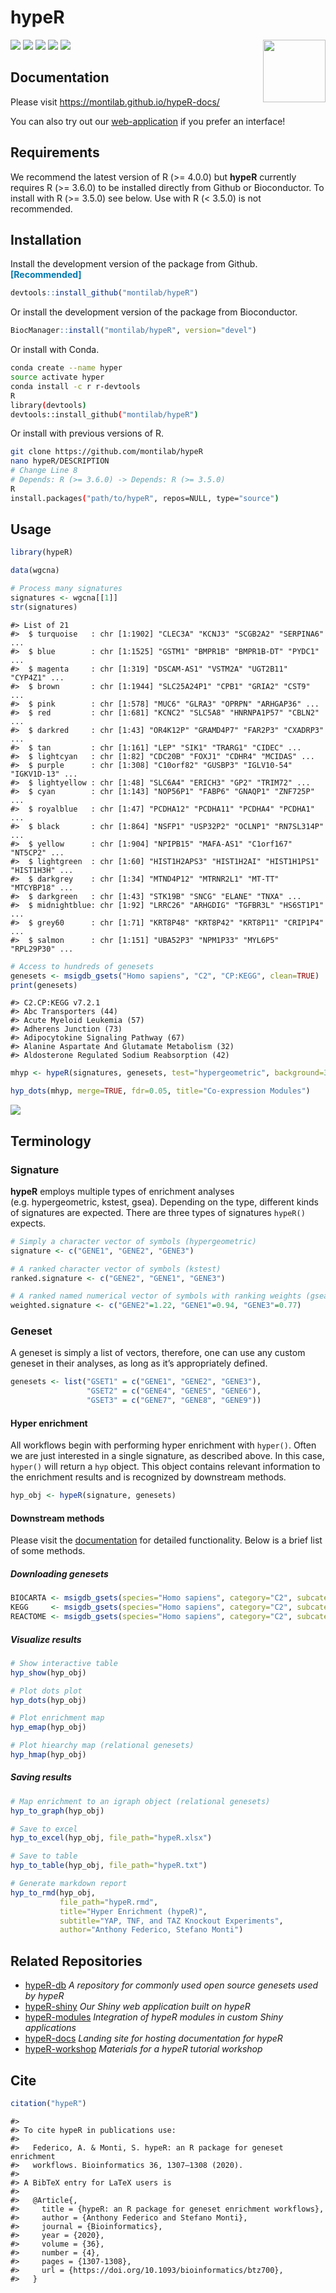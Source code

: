 
<!-- README.md is generated from README.Rmd. Please edit that file -->

# hypeR

<img src="media/logo.png" height="100px" align="right"/>

![](https://github.com/montilab/hypeR/workflows/build/badge.svg)
[![](https://img.shields.io/badge/bioconductor-3.11-3a6378.svg)](https://doi.org/doi:10.18129/B9.bioc.hypeR)
[![](https://img.shields.io/badge/platforms-linux%20%7C%20osx%20%7C%20win-2a89a1.svg)](https://bioconductor.org/checkResults/3.9/bioc-LATEST/hypeR/)
[![](https://lifecycle.r-lib.org/articles/figures/lifecycle-stable.svg)](https://www.tidyverse.org/lifecycle/#stable)
[![](https://img.shields.io/github/last-commit/montilab/hypeR.svg)](https://github.com/montilab/hypeR/commits/master)

## Documentation

Please visit <https://montilab.github.io/hypeR-docs/>

You can also try out our
[web-application](https://hyper-shiny.shinyapps.io/wapp/) if you prefer
an interface\!

## Requirements

We recommend the latest version of R (\>= 4.0.0) but **hypeR** currently
requires R (\>= 3.6.0) to be installed directly from Github or
Bioconductor. To install with R (\>= 3.5.0) see below. Use with R (\<
3.5.0) is not recommended.

## Installation

Install the development version of the package from Github.
<span style="color:#0278ae">**\[Recommended\]**</span>

``` r
devtools::install_github("montilab/hypeR")
```

Or install the development version of the package from Bioconductor.

``` r
BiocManager::install("montilab/hypeR", version="devel")
```

Or install with Conda.

``` bash
conda create --name hyper
source activate hyper
conda install -c r r-devtools
R
library(devtools)
devtools::install_github("montilab/hypeR")
```

Or install with previous versions of R.

``` bash
git clone https://github.com/montilab/hypeR
nano hypeR/DESCRIPTION
# Change Line 8
# Depends: R (>= 3.6.0) -> Depends: R (>= 3.5.0)
R
install.packages("path/to/hypeR", repos=NULL, type="source")
```

## Usage

``` r
library(hypeR)
```

``` r
data(wgcna)

# Process many signatures
signatures <- wgcna[[1]]
str(signatures)
```

    #> List of 21
    #>  $ turquoise   : chr [1:1902] "CLEC3A" "KCNJ3" "SCGB2A2" "SERPINA6" ...
    #>  $ blue        : chr [1:1525] "GSTM1" "BMPR1B" "BMPR1B-DT" "PYDC1" ...
    #>  $ magenta     : chr [1:319] "DSCAM-AS1" "VSTM2A" "UGT2B11" "CYP4Z1" ...
    #>  $ brown       : chr [1:1944] "SLC25A24P1" "CPB1" "GRIA2" "CST9" ...
    #>  $ pink        : chr [1:578] "MUC6" "GLRA3" "OPRPN" "ARHGAP36" ...
    #>  $ red         : chr [1:681] "KCNC2" "SLC5A8" "HNRNPA1P57" "CBLN2" ...
    #>  $ darkred     : chr [1:43] "OR4K12P" "GRAMD4P7" "FAR2P3" "CXADRP3" ...
    #>  $ tan         : chr [1:161] "LEP" "SIK1" "TRARG1" "CIDEC" ...
    #>  $ lightcyan   : chr [1:82] "CDC20B" "FOXJ1" "CDHR4" "MCIDAS" ...
    #>  $ purple      : chr [1:308] "C10orf82" "GUSBP3" "IGLV10-54" "IGKV1D-13" ...
    #>  $ lightyellow : chr [1:48] "SLC6A4" "ERICH3" "GP2" "TRIM72" ...
    #>  $ cyan        : chr [1:143] "NOP56P1" "FABP6" "GNAQP1" "ZNF725P" ...
    #>  $ royalblue   : chr [1:47] "PCDHA12" "PCDHA11" "PCDHA4" "PCDHA1" ...
    #>  $ black       : chr [1:864] "NSFP1" "USP32P2" "OCLNP1" "RN7SL314P" ...
    #>  $ yellow      : chr [1:904] "NPIPB15" "MAFA-AS1" "C1orf167" "NT5CP2" ...
    #>  $ lightgreen  : chr [1:60] "HIST1H2APS3" "HIST1H2AI" "HIST1H1PS1" "HIST1H3H" ...
    #>  $ darkgrey    : chr [1:34] "MTND4P12" "MTRNR2L1" "MT-TT" "MTCYBP18" ...
    #>  $ darkgreen   : chr [1:43] "STK19B" "SNCG" "ELANE" "TNXA" ...
    #>  $ midnightblue: chr [1:92] "LRRC26" "ARHGDIG" "TGFBR3L" "HS6ST1P1" ...
    #>  $ grey60      : chr [1:71] "KRT8P48" "KRT8P42" "KRT8P11" "CRIP1P4" ...
    #>  $ salmon      : chr [1:151] "UBA52P3" "NPM1P33" "MYL6P5" "RPL29P30" ...

``` r
# Access to hundreds of genesets
genesets <- msigdb_gsets("Homo sapiens", "C2", "CP:KEGG", clean=TRUE)
print(genesets)
```

    #> C2.CP:KEGG v7.2.1 
    #> Abc Transporters (44)
    #> Acute Myeloid Leukemia (57)
    #> Adherens Junction (73)
    #> Adipocytokine Signaling Pathway (67)
    #> Alanine Aspartate And Glutamate Metabolism (32)
    #> Aldosterone Regulated Sodium Reabsorption (42)

``` r
mhyp <- hypeR(signatures, genesets, test="hypergeometric", background=30000)
```

``` r
hyp_dots(mhyp, merge=TRUE, fdr=0.05, title="Co-expression Modules")
```

<img src="README_files/figure-gfm/unnamed-chunk-5-1.png" style="display: block; margin: auto;" />

## Terminology

### Signature

**hypeR** employs multiple types of enrichment analyses
(e.g. hypergeometric, kstest, gsea). Depending on the type, different
kinds of signatures are expected. There are three types of signatures
`hypeR()` expects.

``` r
# Simply a character vector of symbols (hypergeometric)
signature <- c("GENE1", "GENE2", "GENE3")

# A ranked character vector of symbols (kstest)
ranked.signature <- c("GENE2", "GENE1", "GENE3")

# A ranked named numerical vector of symbols with ranking weights (gsea)
weighted.signature <- c("GENE2"=1.22, "GENE1"=0.94, "GENE3"=0.77)
```

### Geneset

A geneset is simply a list of vectors, therefore, one can use any custom
geneset in their analyses, as long as it’s appropriately defined.

``` r
genesets <- list("GSET1" = c("GENE1", "GENE2", "GENE3"),
                 "GSET2" = c("GENE4", "GENE5", "GENE6"),
                 "GSET3" = c("GENE7", "GENE8", "GENE9"))
```

#### Hyper enrichment

All workflows begin with performing hyper enrichment with `hyper()`.
Often we are just interested in a single signature, as described above.
In this case, `hyper()` will return a `hyp` object. This object contains
relevant information to the enrichment results and is recognized by
downstream methods.

``` r
hyp_obj <- hypeR(signature, genesets)
```

#### Downstream methods

Please visit the [documentation](https://montilab.github.io/hypeR-docs/)
for detailed functionality. Below is a brief list of some methods.

##### Downloading genesets

``` r
BIOCARTA <- msigdb_gsets(species="Homo sapiens", category="C2", subcategory="CP:BIOCARTA")
KEGG     <- msigdb_gsets(species="Homo sapiens", category="C2", subcategory="CP:KEGG")
REACTOME <- msigdb_gsets(species="Homo sapiens", category="C2", subcategory="CP:REACTOME")
```

##### Visualize results

``` r
# Show interactive table
hyp_show(hyp_obj)

# Plot dots plot
hyp_dots(hyp_obj)

# Plot enrichment map
hyp_emap(hyp_obj)

# Plot hiearchy map (relational genesets)
hyp_hmap(hyp_obj)
```

##### Saving results

``` r
# Map enrichment to an igraph object (relational genesets)
hyp_to_graph(hyp_obj)

# Save to excel
hyp_to_excel(hyp_obj, file_path="hypeR.xlsx")

# Save to table
hyp_to_table(hyp_obj, file_path="hypeR.txt")

# Generate markdown report
hyp_to_rmd(hyp_obj,
           file_path="hypeR.rmd",
           title="Hyper Enrichment (hypeR)",
           subtitle="YAP, TNF, and TAZ Knockout Experiments",
           author="Anthony Federico, Stefano Monti")
```

## Related Repositories

  - [hypeR-db](https://github.com/montilab/hypeR-db) *A repository for
    commonly used open source genesets used by hypeR*
  - [hypeR-shiny](https://github.com/montilab/hypeR-shiny) *Our Shiny
    web application built on hypeR*
  - [hypeR-modules](https://github.com/montilab/hypeR-modules)
    *Integration of hypeR modules in custom Shiny applications*
  - [hypeR-docs](https://github.com/montilab/hypeR-docs) *Landing site
    for hosting documentation for hypeR*
  - [hypeR-workshop](https://github.com/montilab/hypeR-workshop)
    *Materials for a hypeR tutorial workshop*

## Cite

``` r
citation("hypeR")
```

    #> 
    #> To cite hypeR in publications use:
    #> 
    #>   Federico, A. & Monti, S. hypeR: an R package for geneset enrichment
    #>   workflows. Bioinformatics 36, 1307–1308 (2020).
    #> 
    #> A BibTeX entry for LaTeX users is
    #> 
    #>   @Article{,
    #>     title = {hypeR: an R package for geneset enrichment workflows},
    #>     author = {Anthony Federico and Stefano Monti},
    #>     journal = {Bioinformatics},
    #>     year = {2020},
    #>     volume = {36},
    #>     number = {4},
    #>     pages = {1307-1308},
    #>     url = {https://doi.org/10.1093/bioinformatics/btz700},
    #>   }
